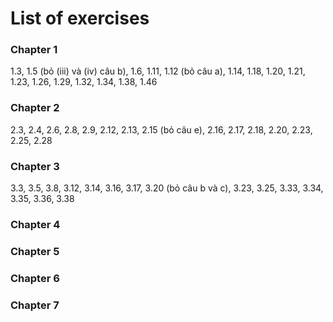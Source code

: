 # List of exercises
### Chapter 1
1.3, 1.5 (bỏ (iii) và (iv) câu b), 1.6, 1.11, 1.12 (bỏ câu a), 1.14, 1.18, 1.20, 1.21, 1.23, 1.26, 1.29, 1.32, 1.34, 1.38, 1.46

### Chapter 2
2.3, 2.4, 2.6, 2.8, 2.9, 2.12, 2.13, 2.15 (bỏ câu e), 2.16, 2.17, 2.18, 2.20, 2.23, 2.25, 2.28

### Chapter 3
3.3, 3.5, 3.8, 3.12, 3.14, 3.16, 3.17, 3.20 (bỏ câu b và c), 3.23, 3.25, 3.33, 3.34, 3.35, 3.36, 3.38

### Chapter 4

### Chapter 5

### Chapter 6

### Chapter 7